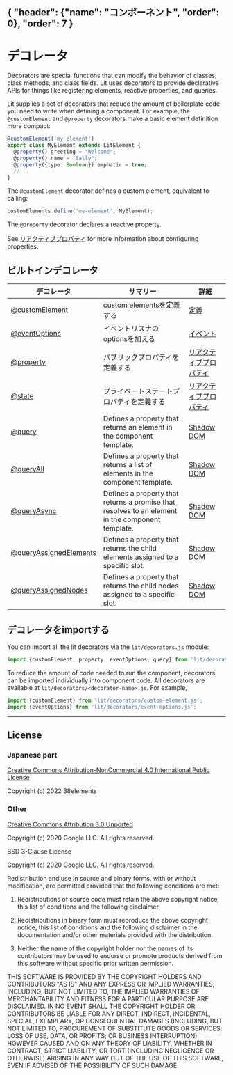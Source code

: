 { "header": {"name": "コンポーネント", "order": 0}, "order": 7 }
---
# デコレータ

Decorators are special functions that can modify the behavior of classes, class methods, and class fields.
Lit uses decorators to provide declarative APIs for things like registering elements, reactive properties, and queries.

Lit supplies a set of decorators that reduce the amount of boilerplate code you need to write when defining a component. For example, the `@customElement` and `@property` decorators make a basic element definition more compact:

```ts
@customElement('my-element')
export class MyElement extends LitElement {
  @property() greeting = "Welcome";
  @property() name = "Sally";
  @property({type: Boolean}) emphatic = true;
  //...
}
```

The `@customElement` decorator defines a custom element, equivalent to calling:

```js
customElements.define('my-element', MyElement);
```

The `@property` decorator declares a reactive property.

See [リアクティブプロパティ](https://japanese-document.github.io/lit/components-properties.html) for more information about configuring properties.

## ビルトインデコレータ

| デコレータ | サマリー | 詳細 |
|-----------|---------|--------------|
| [@customElement](https://lit.dev/docs/api/decorators/#customElement) | custom elementsを定義する | [定義](https://japanese-document.github.io/lit/components-defining.html) |
| [@eventOptions](https://lit.dev/docs/api/decorators/#eventOptions) | イベントリスナのoptionsを加える | [イベント](https://japanese-document.github.io/lit/components-events.html#イベントリスナのオプションを設定する) |
| [@property](https://lit.dev/docs/api/decorators/#property) | パブリックプロパティを定義する | [リアクティブプロパティ](https://japanese-document.github.io/lit/components-properties.html#デコレータでプロパティを設定する) |
| [@state](https://lit.dev/docs/api/decorators/#state) | プライベートステートプロパティを定義する | [リアクティブプロパティ](https://japanese-document.github.io/lit/components-properties.html#インターナルリアクティブステート) |
| [@query](https://lit.dev/docs/api/decorators/#query) | Defines a property that returns an element in the component template. | [Shadow DOM](https://japanese-document.github.io/lit/components-shadow-dom.html#_query) |
| [@queryAll](https://lit.dev/docs/api/decorators/#queryAll) | Defines a property that returns a list of elements in the component template. | [Shadow DOM](https://japanese-document.github.io/lit/components-shadow-dom.html#_queryAll) |
| [@queryAsync](https://lit.dev/docs/api/decorators/#queryAsync) | Defines a property that returns a promise that resolves to an element in the component template. | [Shadow DOM](https://japanese-document.github.io/lit/components-shadow-dom.html#_queryAsync) |
| [@queryAssignedElements](https://lit.dev/docs/api/decorators/#queryAssignedElements) | Defines a property that returns the child elements assigned to a specific slot. | [Shadow DOM](https://japanese-document.github.io/lit/components-shadow-dom.html#_queryAssignedElements) |
| [@queryAssignedNodes](https://lit.dev/docs/api/decorators/#queryAssignedNodes) | Defines a property that returns the child nodes assigned to a specific slot. | [Shadow DOM](https://japanese-document.github.io/lit/components-shadow-dom.html#_queryAssignedNodes) |

## デコレータをimportする

You can import all the lit decorators via the `lit/decorators.js` module:

```ts
import {customElement, property, eventOptions, query} from 'lit/decorators.js';
```

To reduce the amount of code needed to run the component, decorators can be imported individually into component code. All decorators are available at `lit/decorators/<decorator-name>.js`. For example,

```ts
import {customElement} from 'lit/decorators/custom-element.js';
import {eventOptions} from 'lit/decorators/event-options.js';
```

---

## License

### Japanese part

[Creative Commons Attribution-NonCommercial 4.0 International Public License](https://creativecommons.org/licenses/by-nc/4.0/legalcode)

Copyright (c) 2022 38elements

### Other

[Creative Commons Attribution 3.0 Unported](https://creativecommons.org/licenses/by/3.0/deed.en)

Copyright (c) 2020 Google LLC. All rights reserved.

BSD 3-Clause License

Copyright (c) 2020 Google LLC. All rights reserved.

Redistribution and use in source and binary forms, with or without
modification, are permitted provided that the following conditions are met:

1. Redistributions of source code must retain the above copyright notice, this
   list of conditions and the following disclaimer.

2. Redistributions in binary form must reproduce the above copyright notice,
   this list of conditions and the following disclaimer in the documentation
   and/or other materials provided with the distribution.

3. Neither the name of the copyright holder nor the names of its
   contributors may be used to endorse or promote products derived from
   this software without specific prior written permission.

THIS SOFTWARE IS PROVIDED BY THE COPYRIGHT HOLDERS AND CONTRIBUTORS "AS IS"
AND ANY EXPRESS OR IMPLIED WARRANTIES, INCLUDING, BUT NOT LIMITED TO, THE
IMPLIED WARRANTIES OF MERCHANTABILITY AND FITNESS FOR A PARTICULAR PURPOSE ARE
DISCLAIMED. IN NO EVENT SHALL THE COPYRIGHT HOLDER OR CONTRIBUTORS BE LIABLE
FOR ANY DIRECT, INDIRECT, INCIDENTAL, SPECIAL, EXEMPLARY, OR CONSEQUENTIAL
DAMAGES (INCLUDING, BUT NOT LIMITED TO, PROCUREMENT OF SUBSTITUTE GOODS OR
SERVICES; LOSS OF USE, DATA, OR PROFITS; OR BUSINESS INTERRUPTION) HOWEVER
CAUSED AND ON ANY THEORY OF LIABILITY, WHETHER IN CONTRACT, STRICT LIABILITY,
OR TORT (INCLUDING NEGLIGENCE OR OTHERWISE) ARISING IN ANY WAY OUT OF THE USE
OF THIS SOFTWARE, EVEN IF ADVISED OF THE POSSIBILITY OF SUCH DAMAGE.